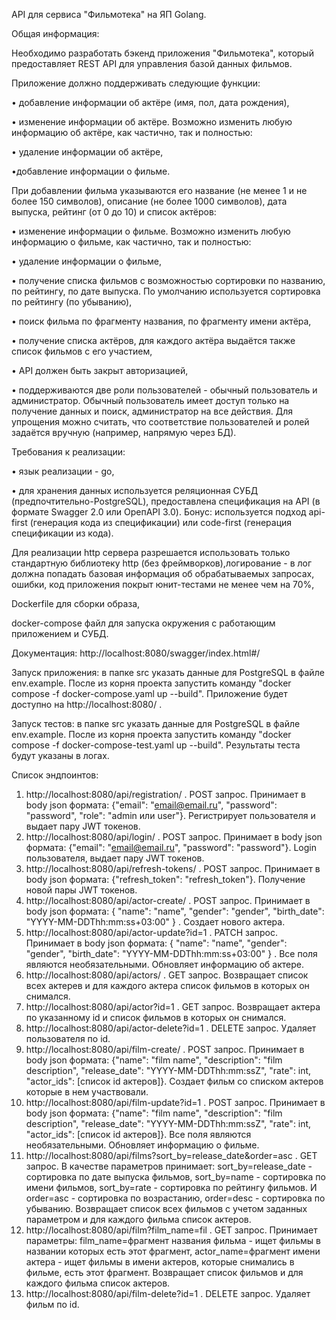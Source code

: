 API для сервиса "Фильмотека" на ЯП Golang.

Общая информация:

Необходимо разработать бэкенд приложения "Фильмотека", который предоставляет REST API для управления базой данных фильмов.

Приложение должно поддерживать следующие функции:

• добавление информации об актёре (имя, пол, дата рождения),

• изменение информации об актёре. Возможно изменить любую информацию об актёре, как частично, так и полностью:

• удаление информации об актёре,

•добавление информации о фильме.

При добавлении фильма указываются его название (не менее 1 и не более 150 символов), описание (не более 1000 символов), дата выпуска, 
рейтинг (от 0 до 10) и список актёров:

• изменение информации о фильме. Возможно изменить любую информацию о фильме, как частично, так и полностью:

• удаление информации о фильме,

• получение списка фильмов с возможностью сортировки по названию, по рейтингу, по дате выпуска. По умолчанию используется сортировка по 
рейтингу (по убыванию),

• поиск фильма по фрагменту названия, по фрагменту имени актёра,

• получение списка актёров, для каждого актёра выдаётся также список фильмов с его участием,

• АРІ должен быть закрыт авторизацией,

• поддерживаются две роли пользователей - обычный пользователь и администратор. Обычный пользователь имеет доступ только на получение данных
и поиск, администратор на все действия. Для упрощения можно считать, что соответствие пользователей и ролей задаётся вручную (например, напрямую через БД).


Требования к реализации:

• язык реализации - go,

• для хранения данных используется реляционная СУБД (предпочтительно-PostgreSQL),
предоставлена спецификация на API (в формате Swagger 2.0 или ОрепAРІ 3.0).
Бонус: используется подход api-first (генерация кода из спецификации) или code-first (генерация спецификации из кода).

Для реализации http сервера разрешается использовать только стандартную библиотеку http (без фреймворков),логирование - в лог должна попадать базовая информация об обрабатываемых запросах, ошибки, код приложения покрыт юнит-тестами не менее чем на 70%,

Dockerfile для сборки образа,

docker-compose файл для запуска окружения с работающим приложением и СУБД.

Документация: http://localhost:8080/swagger/index.html#/

Запуск приложения: в папке src указать данные для PostgreSQL в файле env.example. После из корня проекта запустить команду "docker compose -f docker-compose.yaml up --build". Приложение будет доступно на http://localhost:8080/ .

Запуск тестов: в папке src указать данные для PostgreSQL в файле env.example. После из корня проекта запустить команду "docker compose -f docker-compose-test.yaml up --build". Результаты теста будут указаны в логах.

Список эндпоинтов:
1. http://localhost:8080/api/registration/ . POST запрос. Принимает в body json формата: {"email": "email@email.ru", "password": "password", "role": "admin или user"}. Регистрирует пользователя и выдает пару JWT токенов.
2. http://localhost:8080/api/login/ . POST запрос. Принимает в body json формата: {"email": "email@email.ru", "password": "password"}. Login пользователя, выдает пару JWT токенов.
3. http://localhost:8080/api/refresh-tokens/ . POST запрос. Принимает в body json формата: {"refresh_token": "refresh_token"}. Получение новой пары JWT токенов.
4. http://localhost:8080/api/actor-create/ . POST запрос. Принимает в body json формата: {
    "name": "name",
    "gender": "gender",
    "birth_date": "YYYY-MM-DDThh:mm:ss+03:00"
} . Создает нового актера.
5. http://localhost:8080/api/actor-update?id=1 . PATCH запрос. Принимает в body json формата: {
    "name": "name",
    "gender": "gender",
    "birth_date": "YYYY-MM-DDThh:mm:ss+03:00"
} . Все поля являются необязательными. Обновляет информацию об актере.
6. http://localhost:8080/api/actors/ . GET запрос.  Возвращает список всех актерев и для каждого актера список фильмов в которых он снимался.
7. http://localhost:8080/api/actor?id=1 . GET запрос.  Возвращает актера по указанному id и список фильмов в которых он снимался.
8. http://localhost:8080/api/actor-delete?id=1 . DELETE запрос. Удаляет пользователя по id.
9. http://localhost:8080/api/film-create/ . POST запрос. Принимает в body json формата: {"name": "film name",
"description": "film description",
"release_date": "YYYY-MM-DDThh:mm:ssZ",
"rate": int,
"actor_ids": [список id актеров]}. Создает фильм со списком актеров которые в нем участвовали.
10. http://localhost:8080/api/film-update?id=1 . POST запрос. Принимает в body json формата: {"name": "film name",
"description": "film description",
"release_date": "YYYY-MM-DDThh:mm:ssZ",
"rate": int,
"actor_ids": [список id актеров]}. Все поля являются необязательными. Обновляет информацию о фильме.
11. http://localhost:8080/api/films?sort_by=release_date&order=asc . GET запрос. В качестве параметров принимает: sort_by=release_date - сортировка по дате выпуска фильмов, sort_by=name - сортировка по имени фильмов, sort_by=rate - сортировка по рейтингу фильмов. И order=asc - сортировка по возрастанию, order=desc - сортировка по убыванию. Возвращает список всех фильмов с учетом заданных параметром и для каждого фильма список актеров.
12. http://localhost:8080/api/film?film_name=fil . GET запрос. Принимает параметры: film_name=фрагмент названия фильма - ищет фильмы в названии которых есть этот фрагмент, actor_name=фрагмент имени актера - ищет фильмы в имени актеров, которые снимались в фильме, есть этот фрагмент. Возвращает список фильмов и для каждого фильма список актеров.
13. http://localhost:8080/api/film-delete?id=1 . DELETE запрос. Удаляет фильм по id.
